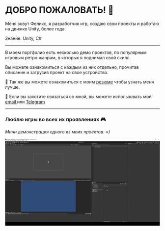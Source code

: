 # ДОБРО ПОЖАЛОВАТЬ! :wave:

Меня зовут Феликс, я разработчик игр, создаю свои проекты и работаю на движке Unity, более года.

Знание: Unity, C#
____
В моем портфолио есть несколько демо проектов, по популярным игровым ретро жанрам, в которых я поднимал свой скилл. 
<p> Вы можете ознакомиться с каждым из них отдельно, прочитав описание и загрузив проект на свое устройство.

:memo: Так же вы можете ознакомиться с моим [резюме](https://github.com/iFEL1x/iFEL1x/blob/main/Resources/Documetns/%D0%9A%D0%B5%D0%BD%D0%B3%D0%B5%D1%80%D0%BB%D0%B8%20%D0%A4%D0%B5%D0%BB%D0%B8%D0%BA%D1%81%20%D0%A1%D0%B5%D1%80%D0%B3%D0%B5%D0%B5%D0%B2%D0%B8%D1%87%20(202302).pdf) чтобы узнать меня лучше.
 
:email: Если вы захотите связаться со мной, вы можете использовать мой <a href="mailto:FELR@yandex.ru">email </a> или [Telegram](https://t.me/K_FELIKS)
____

### Люблю игры во всех их проявлениях :video_game:
*Мини демонстрация одного из моих проектов. =)*

![PLATFORMER 2D](https://github.com/iFEL1x/iFEL1x/blob/main/Resources/Image/Gif/Create%20Project.gif)
